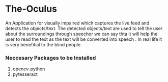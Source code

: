 # The-Oculus
An Application for visually impaired which captures the live feed and detects the objects/text. The detected objects/text are used to tell the user about the surroundings through speechor we can say thta it will help the user to read the text as the text will be converted into speech . In real life it is very benefitial to the blind people.


### Neccesary Packages to be Installed
1. opencv-python
2. pytesseract

